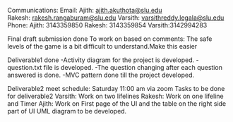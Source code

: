 Communications:
Email:
Ajith:    ajith.akuthota@slu.edu               
Rakesh:   rakesh.rangaburam@slu.edu
Varsith:  varsithreddy.legala@slu.edu
Phone:
Ajith:  3143359850
Rakesh: 3143359854
Varsith:3142994283

Final draft submission done
To work on based on comments: The safe levels of the game is a bit difficult to understand.Make this easier

Deliverable1 done
-Activity diagram for the project is developed.
-question.txt file is developed.
-The question changing after each question answered is done.
-MVC pattern done till the project developed.

Deliverable2 meet schedule: Saturday 11:00 am via zoom
Tasks to be done for deliverable2
Varsith: Work on two lifelines
Rakesh: Work on one lifeline and Timer
Ajith: Work on First page of the UI and the table on the right side part of UI
UML diagram to be developed.
